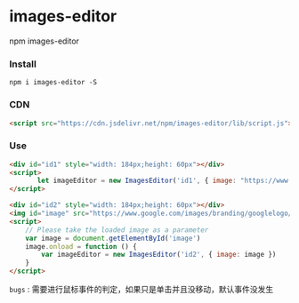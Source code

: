 # images-editor
npm  images-editor
### Install

```shell
npm i images-editor -S
```

### CDN

```html
<script src="https://cdn.jsdelivr.net/npm/images-editor/lib/script.js"></script>
```

### Use

```html
<div id="id1" style="width: 184px;height: 60px"></div>
<script>
       let imageEditor = new ImagesEditor('id1', { image: "https://www.google.com/images/branding/googlelogo/2x/googlelogo_color_92x30dp.png" })
</script>
```

```html
<div id="id2" style="width: 184px;height: 60px"></div>
<img id="image" src="https://www.google.com/images/branding/googlelogo/2x/googlelogo_color_92x30dp.png"></img>
<script>
	// Please take the loaded image as a parameter
	var image = document.getElementById('image')
	image.onload = function () {
		var imageEditor = new ImagesEditor('id2', { image: image })
	}
</script>
```

`bugs` : 需要进行鼠标事件的判定，如果只是单击并且没移动，默认事件没发生


